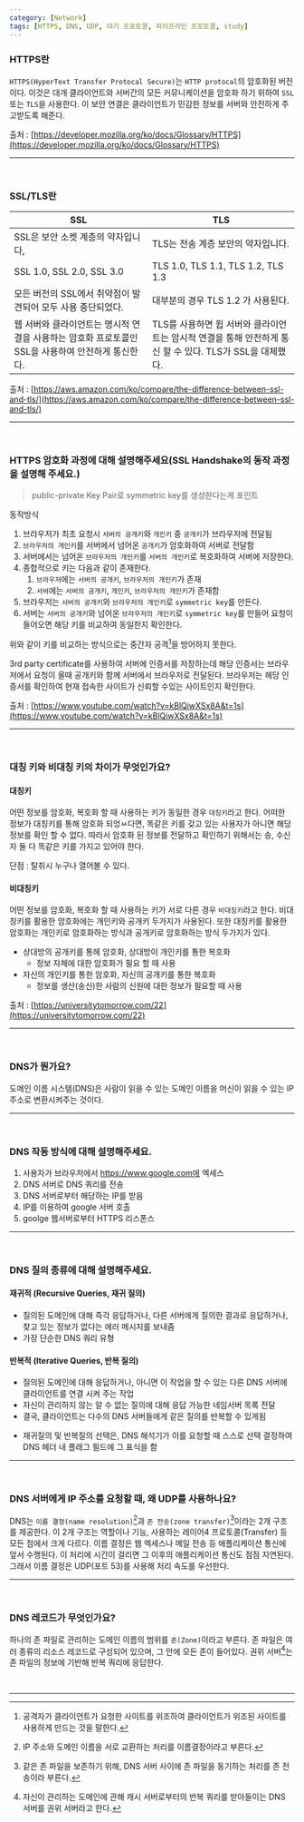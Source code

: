 ```yaml
---
category: [Network]
tags: [HTTPS, DNS, UDP, 대기 프로토콜, 파이프라인 프로토콜, study]
---
```


### HTTPS란

`HTTPS(HyperText Transfer Protocal Secure)`는 `HTTP protocal`의 암호화된 버전이다. 이것은 대개 클라이언트와 서버간의 모든 커뮤니케이션을 암호화 하기 위하여 `SSL` 또는 `TLS`을 사용한다. 이 보안 연결은 클라이언트가 민감한 정보를 서버와 안전하게 주고받도록 해준다.

출처 : [https://developer.mozilla.org/ko/docs/Glossary/HTTPS](https://developer.mozilla.org/ko/docs/Glossary/HTTPS)

---

<br>

### SSL/TLS란

| SSL                                                                                               | TLS                                                                                                      |
| ------------------------------------------------------------------------------------------------- | -------------------------------------------------------------------------------------------------------- |
| SSL은 보안 소켓 계층의 약자입니다,                                                                | TLS는 전송 계층 보안의 약자입니다.                                                                       |
| SSL 1.0, SSL 2.0, SSL 3.0                                                                         | TLS 1.0, TLS 1.1, TLS 1.2, TLS 1.3                                                                       |
| 모든 버전의 SSL에서 취약점이 발견되어 모두 사용 중단되었다.                                       | 대부분의 경우 TLS 1.2 가 사용된다.                                                                       |
| 웹 서버와 클라이언트는 명시적 연결을 사용하는 암호화 프로토콜인 SSL을 사용하여 안전하게 통신한다. | TLS를 사용하면 윕 서버와 클라이언트는 암시적 연결을 통해 안전하게 통신 할 수 있다. TLS가 SSL을 대체했다. |

출처 : [https://aws.amazon.com/ko/compare/the-difference-between-ssl-and-tls/](https://aws.amazon.com/ko/compare/the-difference-between-ssl-and-tls/)

---

<br>

### HTTPS 암호화 과정에 대해 설명해주세요(SSL Handshake의 동작 과정을 설명해 주세요.)

> public-private Key Pair로 symmetric key를 생성한다는게 포인트

동작방식

1. 브라우저가 최초 요청시 `서버의 공개키`와 `개인키` 중 `공개키`가 브라우저에 전달됨
2. `브라우저의 개인키`를 서버에서 넘어온 `공개키`가 암호화하여 서버로 전달함
3. 서버에서는 넘어온 `브라우저의 개인키`를 `서버의 개인키`로 복호화하여 서버에 저장한다.
4. 종합적으로 키는 다음과 같이 존재한다.
   1. `브라우저`에는 `서버의 공개키`, `브라우저의 개인키`가 존재
   2. `서버`에는 `서버의 공개키`, `개인키`, `브라우저의 개인키`가 존재함
5. 브라우저는 `서버의 공개키`와 `브라우저의 개인키`로 `symmetric key`를 만든다.
6. 서버는 `서버의 공개키`와 넘어온 `브라우저의 개인키`로 `symmetric key`를 만들어 요청이 들어오면 해당 키를 비교하여 동일한지 확인한다.

위와 같이 키를 비교하는 방식으로는 중간자 공격[^1]을 방어하지 못한다.

3rd party certificate를 사용하여 서버에 인증서를 저장하는데 해당 인증서는 브라우저에서 요청이 올때 공개키와 함께 서버에서 브라우저로 전달된다. 브라우저는 헤당 인증서를 확인하여 현재 접속한 사이트가 신뢰할 수있는 사이트인지 확인한다.

출처 : [https://www.youtube.com/watch?v=kBlQiwXSx8A&t=1s](https://www.youtube.com/watch?v=kBlQiwXSx8A&t=1s)

---

<br>

### 대칭 키와 비대칭 키의 차이가 무엇인가요?

#### 대칭키

어떤 정보를 암호화, 복호화 할 때 사용하는 키가 동일한 경우 `대칭키`라고 한다. 어떠한 정보가 대칭키를 통해 암호화 되엉ㅆ다면, 똑같은 키를 갖고 있는 사용자가 아니면 해당 정보를 확인 할 수 없다. 따라서 암호화 된 정보를 전달하고 확인하기 위해서는 송, 수신자 둘 다 똑같은 키를 가지고 있어야 한다.

단점 : 탈취시 누구나 열어볼 수 있다.

#### 비대칭키

어떤 정보를 암호화, 복호화 할 때 사용하는 키가 서로 다른 경우 `비대칭키`라고 한다. 비대칭키를 활용한 암호화에는 개인키와 공개키 두가지가 사용된다. 또한 대칭키를 활용한 암호화는 개인키로 암호화하는 방식과 공개키로 암호화하는 방식 두가지가 있다.

- 상대방의 공개키를 통헤 암호화, 상대방이 개인키를 통한 복호화
  - 정보 자체에 대한 암호화가 필요 할 때 사용
- 자신의 개인키를 통한 암호화, 자신의 공개키를 통한 복호화
  - 정보를 생산(송신)한 사람의 신원에 대한 정보가 필요할 때 사용

출처 : [https://universitytomorrow.com/22](https://universitytomorrow.com/22)

---

<br>

### DNS가 뭔가요?

도메인 이름 시스템(DNS)은 사람이 읽을 수 있는 도메인 이름을 머신이 읽을 수 있는 IP 주소로 변환시켜주는 것이다.

---

<br>

### DNS 작동 방식에 대해 설명해주세요.

1. 사용자가 브라우저에서 https://www.google.com에 엑세스
2. DNS 서버로 DNS 쿼리를 전송
3. DNS 서버로부터 해당하는 IP를 받음
4. IP를 이용하여 google 서버 호촐
5. goolge 웹서버로부터 HTTPS 리스폰스

---

<br>

### DNS 질의 종류에 대해 설명해주세요.

#### 재귀적 (Recursive Queries, 재귀 질의)

- 질의된 도메인에 대해 즉각 응답하거나, 다른 서버에게 질의한 결과로 응답하거나, 찾고 있는 정보가 없다는 에러 메시지를 보내줌
- 가장 단순한 DNS 쿼리 유형

#### 반복적 (Iterative Queries, 반복 질의)

- 질의된 도메인에 대해 응답하거나, 아니면 이 작업을 할 수 있는 다른 DNS 서버에 클라이언트를 연결 시켜 주는 작업
- 자신이 관리하지 않는 알 수 없는 질의에 대해 응답 가능한 네임서버 목록 전달
- 결국, 클라이언트는 다수의 DNS 서버들에게 같은 질의를 반복할 수 있게됨

* 재귀질의 및 반복질의 선택은, DNS 해석기가 이를 요청할 때 스스로 선택 결정하여 DNS 헤더 내 플래그 필드에 그 표식을 함

---

<br>

### DNS 서버에게 IP 주소를 요청할 때, 왜 UDP를 사용하나요?

DNS는 `이름 결정(name resolution)`[^2]과 `존 전송(zone transfer)`[^3]이라는 2개 구조를 제공한다. 이 2개 구조는 역할이나 기능, 사용하는 레이어4 프로토콜(Transfer) 등 모든 점에서 크게 다르다. 이름 결정은 웹 엑세스나 메일 전송 등 애플리케이션 통신에 앞서 수행된다. 이 처리에 시간이 걸리면 그 이후의 애플리케이션 통신도 점점 지연된다. 그래서 이름 결정은 UDP(포트 53)를 사용해 처리 속도를 우선한다.

---

<br>

### DNS 레코드가 무엇인가요?

하나의 존 파일로 관리하는 도메인 이름의 범위를 `존(Zone)`이라고 부른다. 존 파일은 여러 종류의 리소스 레코드로 구성되어 있으며, 그 안에 모든 존이 들어있다. 권위 서버[^4]는 존 파일의 정보에 기반해 반복 쿼리에 응답한다.

<br>

---

[^1]: 공격자가 클라이언트가 요청한 사이트를 위조하여 클라이언트가 위조된 사이트를 사용하게 만드는 것을 말한다.
[^2]: IP 주소와 도메인 이름을 서로 교환하는 처리를 이름결정이라고 부른다.
[^3]: 같은 존 파일을 보존하기 위해, DNS 서버 사이에 존 파일을 동기하는 처리를 존 전송이라 부른다.
[^4]: 자신이 관리하는 도메인에 관해 캐시 서버로부터의 반복 쿼리를 받아들이는 DNS 서버를 권위 서버라고 한다.
